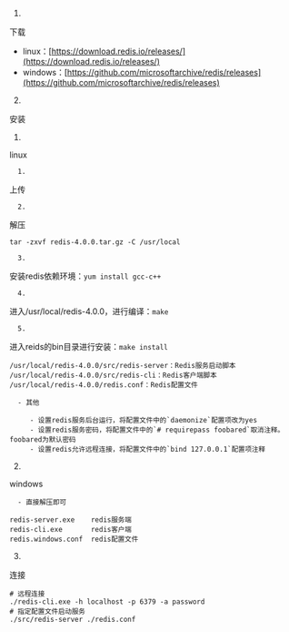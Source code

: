 1. 
下载

   - linux：[https://download.redis.io/releases/](https://download.redis.io/releases/)
   - windows：[https://github.com/microsoftarchive/redis/releases](https://github.com/microsoftarchive/redis/releases)
2. 
安装

   1. 
linux

      1. 
上传

      2. 
解压
```shell
tar -zxvf redis-4.0.0.tar.gz -C /usr/local
```


      3. 
安装redis依赖环境：`yum install gcc-c++`

      4. 
进入/usr/local/redis-4.0.0，进行编译：`make`

      5. 
进入reids的bin目录进行安装：`make install`

```shell
/usr/local/redis-4.0.0/src/redis-server：Redis服务启动脚本
/usr/local/redis-4.0.0/src/redis-cli：Redis客户端脚本
/usr/local/redis-4.0.0/redis.conf：Redis配置文件
```

      - 其他

         - 设置redis服务后台运行，将配置文件中的`daemonize`配置项改为yes
         - 设置redis服务密码，将配置文件中的`# requirepass foobared`取消注释。foobared为默认密码
         - 设置redis允许远程连接，将配置文件中的`bind 127.0.0.1`配置项注释
   2. 
windows

      - 直接解压即可
```shell
redis-server.exe	redis服务端
redis-cli.exe		redis客户端
redis.windows.conf	redis配置文件
```

3. 
连接
```shell
# 远程连接
./redis-cli.exe -h localhost -p 6379 -a password
# 指定配置文件启动服务
./src/redis-server ./redis.conf
```


